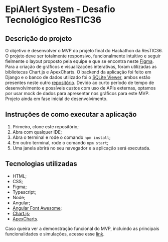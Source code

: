 # EpiAlert System - Desafio Tecnológico ResTIC36

## Descrição do projeto

O objetivo é desenvolver o MVP do projeto final do Hackathon da ResTIC36. O projeto deve ser totalmente responsivo, funcionalmente intuitivo e seguir fielmente o layout proposto pela equipe e que se encontra neste [Figma](https://www.figma.com/design/2ecG3dcL0F1XN4ZTvxrwDI/EpiAlert-System---project-1?node-id=902-76&node-type=canvas&t=lOeAHfEjgO0Teu0N-0). Para a criação de gráficos e visualizações interativas, foram utilizadas as bibliotecas Chart.js e ApexCharts. O backend da aplicação foi feito em Django e o banco de dados utilizado foi o [SQLite Viewer](https://marketplace.visualstudio.com/items?itemName=qwtel.sqlite-viewer), ambos estão presentes neste outro [repositório](https://github.com/samelakaroline/epialert-backend). Devido ao curto período de tempo de desenvolvimento e possíveis custos com uso de APIs externas, optamos por usar mock de dados para apresentar nos gráficos para este MVP. Projeto ainda em fase inicial de desenvolvimento.

## Instruções de como executar a aplicação

1. Primeiro, clone este repositório;
2. Abra com qualquer IDE;
3. Abra o terminal e rode o comando `npm install`;
5. Em outro terminal, rode o comando `npm start`;
6. Uma janela abrirá no seu navegador e a aplicação será executada.

## Tecnologias utilizadas

- HTML;
- CSS;
- Figma;
- Typescript;
- Node;
- Angular;
- [Angular Font Awesome](https://www.npmjs.com/package/@fortawesome/angular-fontawesome);
- [Chart.js](https://www.chartjs.org/);
- [ApexCharts](https://apexcharts.com/).

Caso queira ver a demonstração funcional do MVP, incluindo as principais funcionalidades e simulações, acesse esse [link](https://youtu.be/mKmg77tveak).
